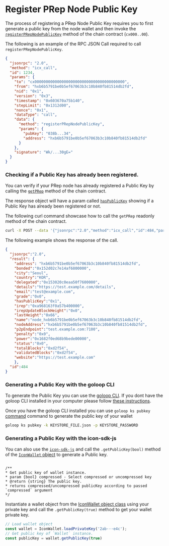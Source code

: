 # Register PRep Node Public Key

The process of registering a PRep Node Public Key requires you to first generate a public key from the node wallet and then invoke the [`registerPRepNodePublicKey`](https://github.com/icon-project/goloop/blob/master/doc/icon_chainscore_api.md#registerprepnodepublickey) method of the chain contract (`cx000..00`).

The following is an example of the RPC JSON Call required to call `registerPRepNodePublicKey`.

```json
{
  "jsonrpc": "2.0",
  "method": "icx_call",
  "id": 1234,
  "params": {
    "to": "cx0000000000000000000000000000000000000000",
    "from": "hxb6b5791be0b5ef67063b3c10b840fb81514db2fd",
    "nid": "0x1",
    "version": "0x3",
    "timestamp": "0x603670a75b140",
    "stepLimit": "0x1312d00",
    "nonce": "0x1",
    "dataType": "call",
    "data": {
      "method": "registerPRepNodePublicKey",
      "params": {
        "pubKey": "038b...34",
        "address": "hxb6b5791be0b5ef67063b3c10b840fb81514db2fd"
      }
    },
    "signature": "Wk/...30gE="
  }
}
```

### Checking if a Public Key has already been registered.

You can verify if your PRep node has already registered a Public Key by calling the [`getPRep`](https://docs.icon.community/icon-stack/client-apis/json-rpc-api/v3#getprep) method of the chain contract.

The response object will have a param called [`hasPublicKey`](https://docs.icon.community/icon-stack/client-apis/javascript-sdk#getpublickey) showing if a Public Key has already been registered or not.

The following curl command showcase how to call the `getPRep` readonly method of the chain contract.

```bash
curl -X POST --data '{"jsonrpc":"2.0","method":"icx_call","id":484,"params":{"to":"cx0000000000000000000000000000000000000000","dataType":"call","data":{"method":"getPRep", "params": {"address": "hxb6b5791be0b5ef67063b3c10b840fb81514db2fd"}}}}' https://RPC_URL:PORT/api/v3
```

The following example shows the response of the call.

```json
{
  "jsonrpc":"2.0",
  "result": {
    "address": "hxb6b5791be0b5ef67063b3c10b840fb81514db2fd",
    "bonded":"0x152d02c7e14af6800000",
    "city":"Seoul",
    "country":"KOR",
    "delegated":"0x153020c0eaa50f7600000",
    "details":"https://test.example.com/details",
    "email":"test@example.com",
    "grade":"0x0",
    "hasPublicKey":"0x1",
    "irep":"0xa968163f0a57b400000",
    "irepUpdateBlockHeight":"0x0",
    "lastHeight":"0x66",
    "name":"node_hxb6b5791be0b5ef67063b3c10b840fb81514db2fd",
    "nodeAddress":"hxb6b5791be0b5ef67063b3c10b840fb81514db2fd",
    "p2pEndpoint":"test.example.com:7100",
    "penalty":"0x0",
    "power":"0x1682f0ed68b9bede00000",
    "status":"0x0",
    "totalBlocks":"0xd2f54",
    "validatedBlocks":"0xd2f54",
    "website":"https://test.example.com"
    },
  "id":484
}
```

### Generating a Public Key with the goloop CLI

To generate the Public Key you can use the [goloop CLI](https://docs.icon.community/concepts/computational-utilities/goloop). If you dont have the goloop CLI installed in your computer please follow [these instructions](https://docs.icon.community/concepts/computational-utilities/goloop/setup).

Once you have the goloop CLI installed you can use `goloop ks pubkey` [command](https://github.com/icon-project/goloop/blob/master/doc/goloop_cli.md#goloop-ks-pubkey) command to generate the public key of your wallet

```bash
goloop ks pubkey -k KEYSTORE_FILE.json -p KEYSTORE_PASSWORD
```

### Generating a Public Key with the icon-sdk-js

You can also use the [`icon-sdk-js`](https://docs.icon.community/icon-stack/client-apis/javascript-sdk) and call the `.getPublicKey(bool)` method of the [`IconWallet` object](https://docs.icon.community/icon-stack/client-apis/javascript-sdk#iconservice-iconwallet-wallet) to generate a Public key.

```

/**
* Get public key of wallet instance.
* param {bool} compressed - Select compressed or uncompressed key
* @return {string} The public key.
* returns compressed/uncompressed publicKey according to passed `compressed` argument
*/
```

Instantiate a wallet object from the [IconWallet object class](https://docs.icon.community/icon-stack/client-apis/javascript-sdk#iconservice-iconwallet-wallet) using your private key and call the `.getPublicKey(true)` method to get your wallet private key.

```js
// Load wallet object
const wallet = IconWallet.loadPrivateKey('2ab···e4c');
// Get public key of `Wallet` instance.
const publicKey = wallet.getPublicKey(true)
```
